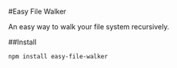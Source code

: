 #Easy File Walker

An easy way to walk your file system recursively.

##Install

```sh
npm install easy-file-walker
```